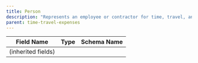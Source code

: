 ```yaml
---
title: Person
description: "Represents an employee or contractor for time, travel, and expense tracking."
parent: time-travel-expenses
---
```


| Field Name | Type | Schema Name |
|------------|------|-------------|
| (inherited fields) | | |

